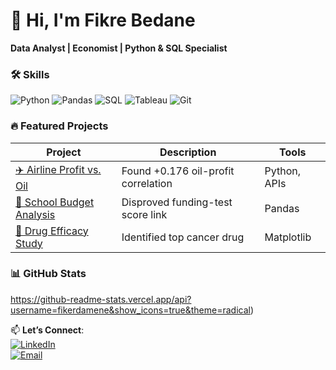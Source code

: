 # 👋 Hi, I'm Fikre Bedane  
**Data Analyst | Economist | Python & SQL Specialist**  

### 🛠️ Skills  
<p align="left">  
  <img src="https://img.shields.io/badge/Python-Expert-3776AB?logo=python&logoColor=white" alt="Python">  
  <img src="https://img.shields.io/badge/Pandas-Expert-150458?logo=pandas&logoColor=white" alt="Pandas">  
  <img src="https://img.shields.io/badge/SQL-Advanced-4479A1?logo=postgresql&logoColor=white" alt="SQL">  
  <img src="https://img.shields.io/badge/Tableau-Intermediate-E97627?logo=tableau&logoColor=white" alt="Tableau">  
  <img src="https://img.shields.io/badge/Git-Intermediate-F05032?logo=git&logoColor=white" alt="Git">  
</p>  

### 🔥 Featured Projects  
| Project | Description | Tools |  
|---------|-------------|-------|  
| [✈️ Airline Profit vs. Oil](https://github.com/fikerdamene/airline_oil_profit_project_1) | Found +0.176 oil-profit correlation | Python, APIs |  
| [🏫 School Budget Analysis](https://github.com/fikerdamene/Pandas_challenge) | Disproved funding-test score link | Pandas |  
| [💊 Drug Efficacy Study](https://github.com/fikerdamene/matplotlib_challenge) | Identified top cancer drug | Matplotlib |  

### 📊 GitHub Stats  
https://github-readme-stats.vercel.app/api?username=fikerdamene&show_icons=true&theme=radical)  

📫 **Let’s Connect**:  
[![LinkedIn](https://img.shields.io/badge/LinkedIn-Connect-blue?logo=linkedin)](https://www.linkedin.com/in/fikre-bedane-31630a144/)  
[![Email](https://img.shields.io/badge/Email-Contact-red?logo=gmail)](mailto:fikerdamene@gmail.com)  
